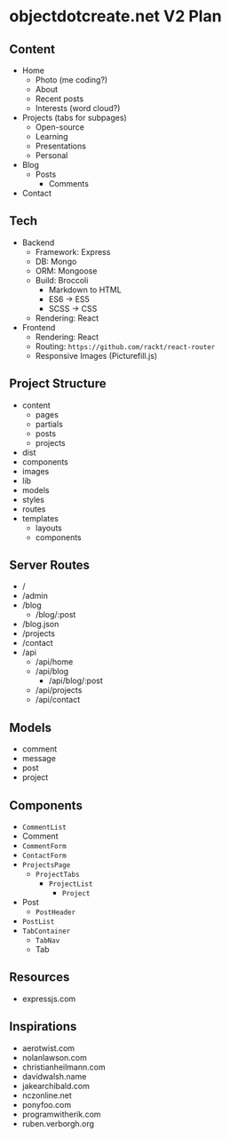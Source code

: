 # objectdotcreate.net V2 Plan

## Content

* Home
  * Photo (me coding?)
  * About
  * Recent posts
  * Interests (word cloud?)
* Projects (tabs for subpages)
  * Open-source
  * Learning
  * Presentations
  * Personal
* Blog
  * Posts
    * Comments
* Contact

## Tech

* Backend
  * Framework: Express
  * DB: Mongo
  * ORM: Mongoose
  * Build: Broccoli
    * Markdown to HTML
    * ES6 -> ES5
    * SCSS -> CSS
  * Rendering: React
* Frontend
  * Rendering: React
  * Routing: `https://github.com/rackt/react-router`
  * Responsive Images (Picturefill.js)

## Project Structure

* content
  * pages
  * partials
  * posts
  * projects
* dist
* components
* images
* lib
* models
* styles
* routes
* templates
  * layouts
  * components

## Server Routes

* /
* /admin
* /blog
  * /blog/:post
* /blog.json
* /projects
* /contact
* /api
  * /api/home
  * /api/blog
    * /api/blog/:post
  * /api/projects
  * /api/contact

## Models

* comment
* message
* post
* project

## Components

* `CommentList`
* Comment
* `CommentForm`
* `ContactForm`
* `ProjectsPage`
  * `ProjectTabs`
    * `ProjectList`
      * `Project`
* Post
  * `PostHeader`
* `PostList`
* `TabContainer`
  * `TabNav`
  * Tab

## Resources

* expressjs.com

## Inspirations

* aerotwist.com
* nolanlawson.com
* christianheilmann.com
* davidwalsh.name
* jakearchibald.com
* nczonline.net
* ponyfoo.com
* programwitherik.com
* ruben.verborgh.org
